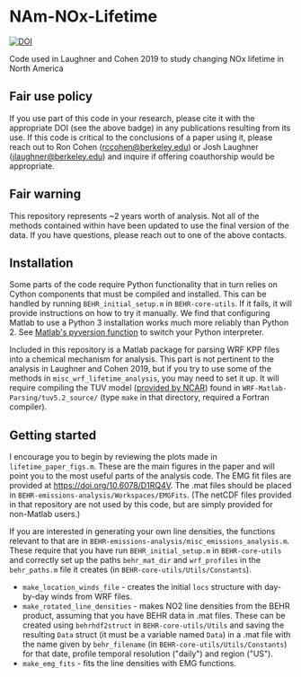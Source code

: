 # NAm-NOx-Lifetime
[![DOI](https://zenodo.org/badge/DOI/10.5281/zenodo.26295879.svg)](https://doi.org/10.5281/zenodo.2629579)

Code used in Laughner and Cohen 2019 to study changing NOx lifetime in North America

## Fair use policy
If you use part of this code in your research, please cite it with the appropriate DOI (see the above badge) in any publications resulting from its use.
If this code is critical to the conclusions of a paper using it, please reach out to Ron Cohen (rccohen@berkeley.edu) or 
Josh Laughner (jlaughner@berkeley.edu) and inquire if offering coauthorship would be appropriate.

## Fair warning
This repository represents ~2 years worth of analysis. Not all of the methods contained within have been updated to use
the final version of the data. If you have questions, please reach out to one of the above contacts.

## Installation
Some parts of the code require Python functionality that in turn relies on Cython components that must be compiled and
installed. This can be handled by running `BEHR_initial_setup.m` in `BEHR-core-utils`. If it fails, it will provide instructions
on how to try it manually. We find that configuring Matlab to use a Python 3 installation works much more reliably than Python 2.
See [Matlab's pyversion function](https://www.mathworks.com/help/matlab/ref/pyversion.html?s_tid=srchtitle) to switch your Python 
interpreter.

Included in this repository is a Matlab package for parsing WRF KPP files into a chemical mechanism for analysis. This part is 
not pertinent to the analysis in Laughner and Cohen 2019, but if you try to use some of the methods in `misc_wrf_lifetime_analysis`,
you may need to set it up. It will require compiling the TUV model ([provided by NCAR](https://www2.acom.ucar.edu/modeling/tropospheric-ultraviolet-and-visible-tuv-radiation-model))
found in `WRF-Matlab-Parsing/tuv5.2_source/` (type `make` in that directory, required a Fortran compiler).

## Getting started

I encourage you to begin by reviewing the plots made in `lifetime_paper_figs.m`. These are the main figures in the paper
and will point you to the most useful parts of the analysis code. The EMG fit files are provided at https://doi.org/10.6078/D1RQ4V.
The .mat files should be placed in `BEHR-emissions-analysis/Workspaces/EMGFits`. (The netCDF files provided in that repository
are not used by this code, but are simply provided for non-Matlab users.)

If you are interested in generating your own line densities, the functions relevant to that are in 
`BEHR-emissions-analysis/misc_emissions_analysis.m`. These require that you have run `BEHR_initial_setup.m`
in `BEHR-core-utils` and correctly set up the paths `behr_mat_dir` and `wrf_profiles` in the `behr_paths.m`
file it creates (in `BEHR-core-utils/Utils/Constants`).

* `make_location_winds_file` - creates the initial `locs` structure with day-by-day winds from WRF
files.
* `make_rotated_line_densities` - makes NO2 line densities from the BEHR product, assuming that
you have BEHR data in .mat files. These can be created using `behrhdf2struct` in `BEHR-core-utils/Utils`
and saving the resulting `Data` struct (it must be a variable named `Data`) in a .mat file with the name
given by `behr_filename` (in `BEHR-core-utils/Utils/Constants`) for that date, profile temporal resolution
("daily") and region ("US"). 
* `make_emg_fits` - fits the line densities with EMG functions.
